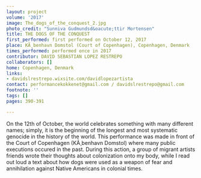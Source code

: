 ```yaml
---
layout: project
volume: '2017'
image: The_dogs_of_the_conquest_2.jpg
photo_credit: "Sunniva Gudmundsd&oacute;ttir Mortensen"
title: THE DOGS OF THE CONQUEST
first_performed: first performed on October 12, 2017
place: KÃ¸benhavn Domstol (Court of Copenhagen), Copenhagen, Denmark
times_performed: performed once in 2017
contributor: DAVID SEBASTIAN LOPEZ RESTREPO
collaborators: []
home: Copenhagen, Denmark
links:
- davidslrestrepo.wixsite.com/davidlopezartista
contact: performancekokkenet@gmail.com / davidslrestrepo@gmail.com
footnote: ''
tags: []
pages: 390-391

---
```


On the 12th of October, the world celebrates something with many different names; simply, it is the beginning of the longest and most systematic genocide in the history of the world. This performance was made in front of the Court of Copenhagen (KÃ¸benhavn Domstol) where many public executions occured in the past. During this action, a group of migrant artists friends wrote their thoughts about colonization onto my body, while I read out loud a text about how dogs were used as a weapon of fear and annihilation against Native Americans in colonial times.
